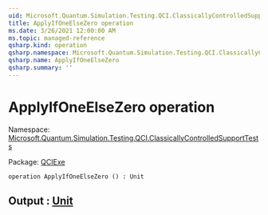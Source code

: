 ```yaml
---
uid: Microsoft.Quantum.Simulation.Testing.QCI.ClassicallyControlledSupportTests.ApplyIfOneElseZero
title: ApplyIfOneElseZero operation
ms.date: 3/26/2021 12:00:00 AM
ms.topic: managed-reference
qsharp.kind: operation
qsharp.namespace: Microsoft.Quantum.Simulation.Testing.QCI.ClassicallyControlledSupportTests
qsharp.name: ApplyIfOneElseZero
qsharp.summary: ''
---
```


# ApplyIfOneElseZero operation

Namespace: [Microsoft.Quantum.Simulation.Testing.QCI.ClassicallyControlledSupportTests](xref:Microsoft.Quantum.Simulation.Testing.QCI.ClassicallyControlledSupportTests)

Package: [QCIExe](https://nuget.org/packages/QCIExe)




```qsharp
operation ApplyIfOneElseZero () : Unit
```


## Output : [Unit](xref:microsoft.quantum.lang-ref.unit)

